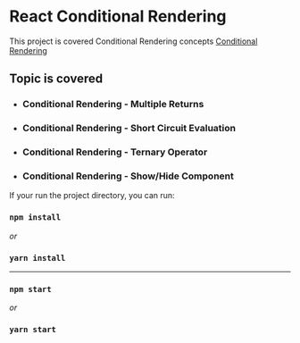 # React Conditional Rendering

This project is covered Conditional Rendering concepts [Conditional Rendering]()

## Topic is covered

- ### Conditional Rendering - Multiple Returns

- ### Conditional Rendering - Short Circuit Evaluation

- ### Conditional Rendering - Ternary Operator

- ### Conditional Rendering - Show/Hide Component

If your run the project directory, you can run:

### `npm install`

_or_

### `yarn install`

---

### `npm start`

_or_

### `yarn start`
